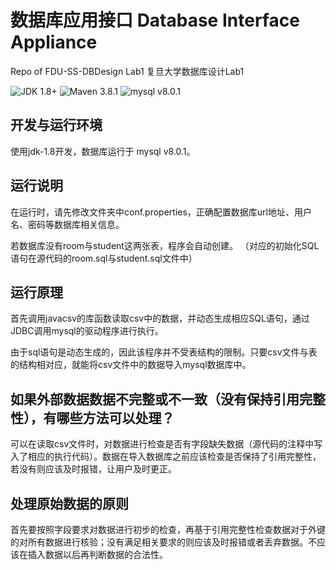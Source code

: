 # 数据库应用接口 Database Interface Appliance

Repo of FDU-SS-DBDesign Lab1 复旦大学数据库设计Lab1

![JDK 1.8+](https://img.shields.io/badge/JDK-1.8%2B-orange)
![Maven 3.8.1](https://img.shields.io/badge/Maven-3.8.1-green)
![mysql v8.0.1](https://img.shields.io/badge/mysql-v8.0.1-blue)

## 开发与运行环境

使用jdk-1.8开发，数据库运行于 mysql v8.0.1。

## 运行说明

在运行时，请先修改文件夹中conf.properties，正确配置数据库url地址、用户名、密码等数据库相关信息。

若数据库没有room与student这两张表，程序会自动创建。
（对应的初始化SQL语句在源代码的room.sql与student.sql文件中）

## 运行原理

首先调用javacsv的库函数读取csv中的数据，并动态生成相应SQL语句，通过JDBC调用mysql的驱动程序进行执行。

由于sql语句是动态生成的，因此该程序并不受表结构的限制。只要csv文件与表的结构相对应，就能将csv文件中的数据导入mysql数据库中。

## 如果外部数据数据不完整或不一致（没有保持引用完整性），有哪些方法可以处理？

可以在读取csv文件时，对数据进行检查是否有字段缺失数据（源代码的注释中写入了相应的执行代码）。数据在导入数据库之前应该检查是否保持了引用完整性，若没有则应该及时报错，让用户及时更正。

## 处理原始数据的原则

首先要按照字段要求对数据进行初步的检查，再基于引用完整性检查数据对于外键的对所有数据进行核验；没有满足相关要求的则应该及时报错或者丢弃数据。不应该在插入数据以后再判断数据的合法性。
